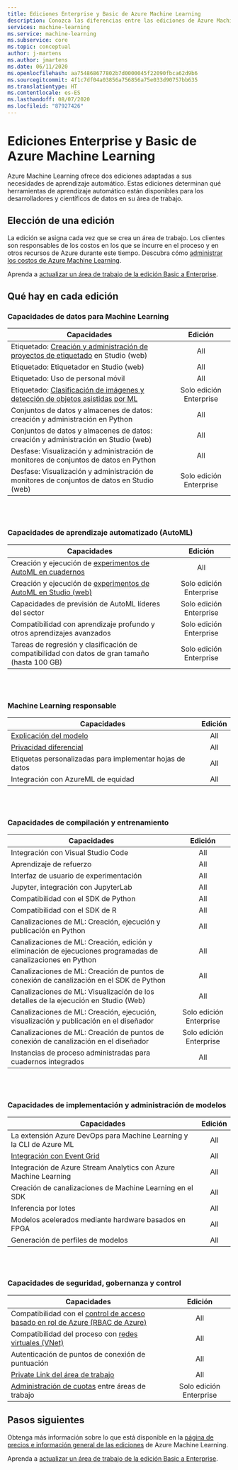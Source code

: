 ```yaml
---
title: Ediciones Enterprise y Basic de Azure Machine Learning
description: Conozca las diferencias entre las ediciones de Azure Machine Learning.
services: machine-learning
ms.service: machine-learning
ms.subservice: core
ms.topic: conceptual
author: j-martens
ms.author: jmartens
ms.date: 06/11/2020
ms.openlocfilehash: aa754868677802b7d0000045f22090fbca62d9b6
ms.sourcegitcommit: 4f1c7df04a03856a756856a75e033d90757bb635
ms.translationtype: HT
ms.contentlocale: es-ES
ms.lasthandoff: 08/07/2020
ms.locfileid: "87927426"
---
```

# <a name="enterprise-and-basic-editions-of-azure-machine-learning"></a>Ediciones Enterprise y Basic de Azure Machine Learning 

Azure Machine Learning ofrece dos ediciones adaptadas a sus necesidades de aprendizaje automático. Estas ediciones determinan qué herramientas de aprendizaje automático están disponibles para los desarrolladores y científicos de datos en su área de trabajo.

## <a name="choose-an-edition"></a>Elección de una edición

La edición se asigna cada vez que se crea un área de trabajo. Los clientes son responsables de los costos en los que se incurre en el proceso y en otros recursos de Azure durante este tiempo. Descubra cómo [administrar los costos de Azure Machine Learning](concept-plan-manage-cost.md).

Aprenda a [actualizar un área de trabajo de la edición Basic a Enterprise](how-to-manage-workspace.md#upgrade). 

## <a name="whats-in-each-edition"></a>Qué hay en cada edición

### <a name="data-for-machine-learning-capabilities"></a>Capacidades de datos para Machine Learning  

| Capacidades                     | Edición                 |
|------------------------------------------------------------------------------------|:-----------:|
| Etiquetado: [Creación y administración de proyectos de etiquetado](tutorial-labeling.md) en Studio (web)                                                | All                     |
| Etiquetado: Etiquetador en Studio (web)                                    | All                     |
| Etiquetado: Uso de personal móvil                               | All                     |
| Etiquetado: [Clasificación de imágenes y detección de objetos asistidas por ML](how-to-label-images.md)                  | Solo edición Enterprise |
| Conjuntos de datos y almacenes de datos: creación y administración en Python                       | All                     |
| Conjuntos de datos y almacenes de datos: creación y administración en Studio (web)                         | All                     |
| Desfase: Visualización y administración de monitores de conjuntos de datos en Python                           | All                     |
| Desfase: Visualización y administración de monitores de conjuntos de datos en Studio (web)                            | Solo edición Enterprise |


<br/>
<br/>

### <a name="automated-training-capabilities-automl"></a>Capacidades de aprendizaje automatizado (AutoML)

| Capacidades    | Edición                 |
|------------------------------------------------------------------------------------|:-----------:|
| Creación y ejecución de [experimentos de AutoML en cuadernos](how-to-configure-auto-train.md)               | All                     |
| Creación y ejecución de [experimentos de AutoML en Studio (web)](how-to-use-automated-ml-for-ml-models.md)   | Solo edición Enterprise |
| Capacidades de previsión de AutoML líderes del sector             | Solo edición Enterprise |
| Compatibilidad con aprendizaje profundo y otros aprendizajes avanzados | Solo edición Enterprise |
| Tareas de regresión y clasificación de compatibilidad con datos de gran tamaño (hasta 100 GB)                     | Solo edición Enterprise |


<br/>
<br/>

### <a name="responsible-machine-learning"></a>Machine Learning responsable

| Capacidades    | Edición                 |
|------------------------------------------------------------------------------------|:-----------:|
| [Explicación del modelo](how-to-machine-learning-interpretability-automl.md)                                              | All                     |
| [Privacidad diferencial](how-to-differential-privacy.md)                          | All                     |
| Etiquetas personalizadas para implementar hojas de datos    | All                     |
| Integración con AzureML de equidad                                      | All                     |

<br/>
<br/>


### <a name="build-and-train-capabilities"></a>Capacidades de compilación y entrenamiento

| Capacidades    | Edición                 |
|------------------------------------------------------------------------------------|:-----------:|
| Integración con Visual Studio Code                                                     | All                     |
| Aprendizaje de refuerzo                                                             | All                     |
| Interfaz de usuario de experimentación                                                                 | All                     |
| Jupyter, integración con JupyterLab                                                    | All                     |
| Compatibilidad con el SDK de Python                                                                 | All                     |
| Compatibilidad con el SDK de R                                                                      | All                     |
| Canalizaciones de ML: Creación, ejecución y publicación en Python                           | All                     |
| Canalizaciones de ML: Creación, edición y eliminación de ejecuciones programadas de canalizaciones en Python| All                     |
| Canalizaciones de ML: Creación de puntos de conexión de canalización en el SDK de Python                                   | All                     |
| Canalizaciones de ML: Visualización de los detalles de la ejecución en Studio (Web)                                              | All                     |
| Canalizaciones de ML: Creación, ejecución, visualización y publicación en el diseñador                  | Solo edición Enterprise |
| Canalizaciones de ML: Creación de puntos de conexión de canalización en el diseñador | Solo edición Enterprise |
| Instancias de proceso administradas para cuadernos integrados                                 | All                     |


<br/>
<br/>

### <a name="deployment-and-model-management-capabilities"></a>Capacidades de implementación y administración de modelos

| Capacidades                            | Edición                 |
|------------------------------------------------------------------------------------|:-----------:|
| La extensión Azure DevOps para Machine Learning y la CLI de Azure ML                 | All                     |
| [Integración con Event Grid](how-to-use-event-grid.md)                                                             | All                     |
| Integración de Azure Stream Analytics con Azure Machine Learning                       | All                     |
| Creación de canalizaciones de Machine Learning en el SDK                                                         | All                     |
| Inferencia por lotes                                                                  | All                     |
| Modelos acelerados mediante hardware basados en FPGA                                             | All                     |
| Generación de perfiles de modelos                                                                    | All                     |

<br/>
<br/>

### <a name="security-governance-and-control-capabilities"></a>Capacidades de seguridad, gobernanza y control

| Capacidades     | Edición                 |
|------------------------------------------------------------------------------------|:-----------:|
| Compatibilidad con el [control de acceso basado en rol de Azure (RBAC de Azure)](how-to-assign-roles.md)                                           | All                     |
| Compatibilidad del proceso con [redes virtuales (VNet)](how-to-enable-virtual-network.md)                                         | All                     |
| Autenticación de puntos de conexión de puntuación                                                    | All                     |
| [Private Link del área de trabajo](how-to-configure-private-link.md)                                                            | All                     |
| [Administración de cuotas](how-to-manage-quotas.md) entre áreas de trabajo                                                 | Solo edición Enterprise |

## <a name="next-steps"></a>Pasos siguientes

Obtenga más información sobre lo que está disponible en la [página de precios e información general de las ediciones](https://azure.microsoft.com/pricing/details/machine-learning/) de Azure Machine Learning. 

Aprenda a [actualizar un área de trabajo de la edición Basic a Enterprise](how-to-manage-workspace.md#upgrade). 

